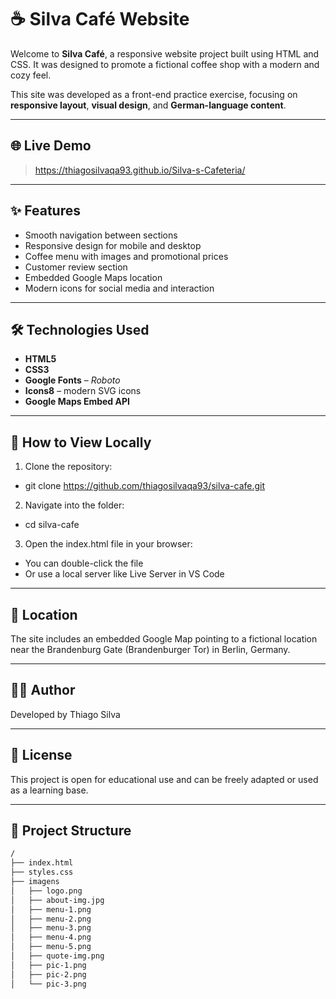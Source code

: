 # ☕ Silva Café Website

Welcome to **Silva Café**, a responsive website project built using HTML and CSS. It was designed to promote a fictional coffee shop with a modern and cozy feel.

This site was developed as a front-end practice exercise, focusing on **responsive layout**, **visual design**, and **German-language content**.

---

## 🌐 Live Demo

> https://thiagosilvaqa93.github.io/Silva-s-Cafeteria/

---

## ✨ Features

- Smooth navigation between sections
- Responsive design for mobile and desktop
- Coffee menu with images and promotional prices
- Customer review section
- Embedded Google Maps location
- Modern icons for social media and interaction

---

## 🛠️ Technologies Used

- **HTML5**  
- **CSS3**  
- **Google Fonts** – *Roboto*  
- **Icons8** – modern SVG icons  
- **Google Maps Embed API**

---

## 🚀 How to View Locally

1. Clone the repository:  
- git clone https://github.com/thiagosilvaqa93/silva-cafe.git

2. Navigate into the folder:  
- cd silva-cafe

3. Open the index.html file in your browser:  
- You can double-click the file  
- Or use a local server like Live Server in VS Code

---

## 📍 Location  
 The site includes an embedded Google Map pointing to a fictional location near the Brandenburg Gate (Brandenburger Tor) in Berlin, Germany.

---

## 👨‍💻 Author  
 Developed by Thiago Silva

---

## 📄 License  
This project is open for educational use and can be freely adapted or used as a learning base.

---
   
## 📁 Project Structure
```bash
/
├── index.html
├── styles.css
├── imagens
│   ├── logo.png
│   ├── about-img.jpg
│   ├── menu-1.png
│   ├── menu-2.png
│   ├── menu-3.png
│   ├── menu-4.png
│   ├── menu-5.png
│   ├── quote-img.png
│   ├── pic-1.png
│   ├── pic-2.png
│   └── pic-3.png
